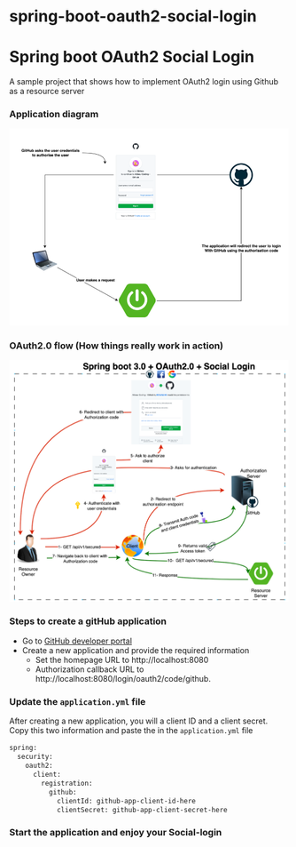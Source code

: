 # spring-boot-oauth2-social-login

# Spring boot OAuth2 Social Login

A sample project that shows how to implement OAuth2 login using Github as a resource server

### Application diagram

![Diagram](./img/diagram.png?raw=true "Diagram")

### OAuth2.0 flow (How things really work in action)

![Diagram](./img/oauth2.png?raw=true "OAuth 2.0 flow diagram")

### Steps to create a gitHub application

* Go to [GitHub developer portal](https://github.com/settings/developers)
* Create a new application and provide the required information
    * Set the homepage URL to http://localhost:8080
    * Authorization callback URL to http://localhost:8080/login/oauth2/code/github.

### Update the `application.yml` file

After creating a new application, you will a client ID and a client secret. Copy this two information and paste the in
the `application.yml` file

```
spring:
  security:
    oauth2:
      client:
        registration:
          github:
            clientId: github-app-client-id-here
            clientSecret: github-app-client-secret-here
```

### Start the application and enjoy your Social-login
